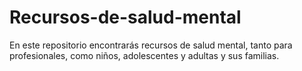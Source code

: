 # Recursos-de-salud-mental
En este repositorio encontrarás recursos de salud mental, tanto para profesionales, como niños, adolescentes y adultas y sus familias. 
